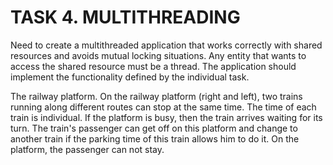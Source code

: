 #  TASK 4. MULTITHREADING

Need to create a multithreaded application that works correctly with shared resources and avoids mutual locking situations. Any entity that wants to access the shared resource must be a thread. The application should implement the functionality defined by the individual task.


The railway platform. On the railway platform (right and left), two trains running along different routes can stop at the same time. The time of each train is individual. If the platform is busy, then the train arrives waiting for its turn. The train's passenger can get off on this platform and change to another train if the parking time of this train allows him to do it. On the platform, the passenger can not stay.